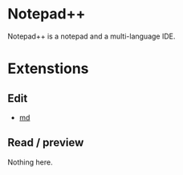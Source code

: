 # Notepad++

Notepad++ is a notepad and a multi-language IDE.

# Extenstions
## Edit
* [md](../exts/md.md)

## Read / preview
Nothing here.
